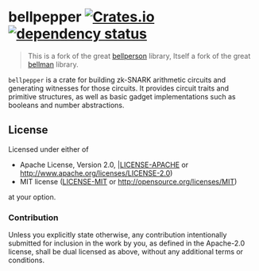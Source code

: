 # bellpepper [![Crates.io](https://img.shields.io/crates/v/bellpepper.svg)](https://crates.io/crates/bellpepper) [![dependency status](https://deps.rs/repo/github/lurk-lab/bellpepper/status.svg)](https://deps.rs/repo/github/lurk-lab/bellpepper)


> This is a fork of the great [bellperson](https://github.com/filecoin-project/bellperson) library,
> Itself a fork of the great [bellman](https://github.com/zkcrypto/bellman) library.

`bellpepper` is a crate for building zk-SNARK arithmetic circuits and generating witnesses for those circuits. It
provides circuit traits and primitive structures, as well as basic gadget implementations such as booleans and number
abstractions.

## License

Licensed under either of

- Apache License, Version 2.0, |[LICENSE-APACHE](LICENSE-APACHE) or
   http://www.apache.org/licenses/LICENSE-2.0)
- MIT license ([LICENSE-MIT](LICENSE-MIT) or http://opensource.org/licenses/MIT)

at your option.

### Contribution

Unless you explicitly state otherwise, any contribution intentionally
submitted for inclusion in the work by you, as defined in the Apache-2.0
license, shall be dual licensed as above, without any additional terms or
conditions.
